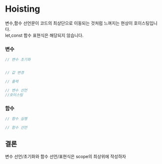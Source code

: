 # Hoisting
변수,함수 선언문이 코드의 최상단으로 이동되는 것처럼 느껴지는 현상이 호이스팅입니다.<br>
let,const 함수 표현식은 해당되지 않습니다.

### 변수

```js
// 변수 초기화


// 값 변경

// 출력

// 변수 선언
//호이스팅
```

### 함수
```js
// 함수 실행

// 함수 선언

```

## 결론
변수 선언/초기화와 함수 선언/표현식은 scope의 최상위에 작성하자
